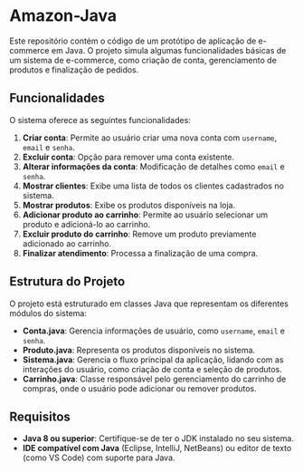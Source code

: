 # Amazon-Java

Este repositório contém o código de um protótipo de aplicação de e-commerce em Java. O projeto simula algumas funcionalidades básicas de um sistema de e-commerce, como criação de conta, gerenciamento de produtos e finalização de pedidos.

## Funcionalidades

O sistema oferece as seguintes funcionalidades:

1. **Criar conta**: Permite ao usuário criar uma nova conta com `username`, `email` e `senha`.
2. **Excluir conta**: Opção para remover uma conta existente.
3. **Alterar informações da conta**: Modificação de detalhes como `email` e `senha`.
4. **Mostrar clientes**: Exibe uma lista de todos os clientes cadastrados no sistema.
5. **Mostrar produtos**: Exibe os produtos disponíveis na loja.
6. **Adicionar produto ao carrinho**: Permite ao usuário selecionar um produto e adicioná-lo ao carrinho.
7. **Excluir produto do carrinho**: Remove um produto previamente adicionado ao carrinho.
8. **Finalizar atendimento**: Processa a finalização de uma compra.

## Estrutura do Projeto

O projeto está estruturado em classes Java que representam os diferentes módulos do sistema:

- **Conta.java**: Gerencia informações de usuário, como `username`, `email` e `senha`.
- **Produto.java**: Representa os produtos disponíveis no sistema.
- **Sistema.java**: Gerencia o fluxo principal da aplicação, lidando com as interações do usuário, como criação de conta e seleção de produtos.
- **Carrinho.java**: Classe responsável pelo gerenciamento do carrinho de compras, onde o usuário pode adicionar ou remover produtos.

## Requisitos

- **Java 8 ou superior**: Certifique-se de ter o JDK instalado no seu sistema.
- **IDE compatível com Java** (Eclipse, IntelliJ, NetBeans) ou editor de texto (como VS Code) com suporte para Java.
